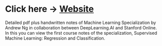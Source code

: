 # Click here -> [Website](https://arjunan-k.github.io/ML_C1/)
Detailed pdf plus handwritten notes of Machine Learning Specialization by Andrew Ng in collaboration between DeepLearning.AI and Stanford Online. In this you can view the first course notes of the specialization, Supervised Machine Learning: Regression and Classification.
